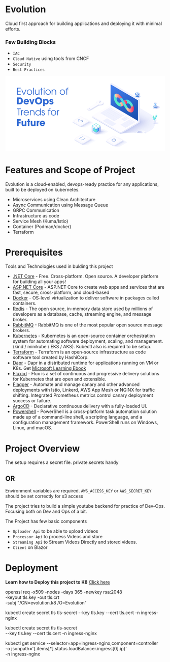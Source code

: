 # Evolution
Cloud first approach for building applications and deploying it with minimal efforts.

### Few Building Blocks
- `IAC`
- `Cloud Native` using tools from CNCF
- `Security`
- `Best Practices`

![alt text](https://github.com/cloud-first-approach/Evolution.infra/blob/main/docs/images/frontpage.png)


# Features and Scope of Project

Evolution is a cloud-enabled, devops-ready practice for any applications, built to be deployed on kubernetes.

- Microservices using Clean Architecture
- Async Communication using Message Queue
- GRPC Communication
- Infrastructure as code
- Service Mesh (Kuma/Istio)
- Container (Podman/docker)
- Terraform

# Prerequisites

Tools and Technologies used in bulding this project

- [.NET Core](https://dotnet.microsoft.com/) - Free. Cross-platform. Open source.
A developer platform for building all your apps!
- [ASP.NET Core](https://docs.microsoft.com/en-us/aspnet/core/?view=aspnetcore-6.0) - ASP.NET Core to create web apps and services that are fast, secure, cross-platform, and cloud-based
- [Docker](https://www.docker.com/) - OS-level virtualization to deliver software in packages called containers.
- [Redis](https://redis.io/) - The open source, in-memory data store used by millions of developers as a database, cache, streaming engine, and message broker.
- [RabbitMQ](https://www.rabbitmq.com/) - RabbitMQ is one of the most popular open source message brokers.
- [Kubernetes](https://kubernetes.io/) - Kubernetes is an open-source container orchestration system for automating software deployment, scaling, and management. (kind / minikube / EKS / AKS). Kubectl also is required to be setup.
- [Terraform](https://www.terraform.io/) - Terraform is an open-source infrastructure as code software tool created by HashiCorp.
- [Dapr](https://www.terraform.io/) - Dapr in a distributed runtime for applications running on VM or K8s. Get [Microsoft Learning Ebook](https://learn.microsoft.com/en-us/dotnet/architecture/dapr-for-net-developers/)
- [Fluxcd](https://fluxcd.io/) - Flux is a set of continuous and progressive delivery solutions for Kubernetes that are open and extensible. 
- [Flagger](https://www.weave.works/oss/flagger/) - Automate and manage canary and other advanced deployments with Istio, Linkerd, AWS App Mesh or NGINX for traffic shifting. Integrated Prometheus metrics control canary deployment success or failure.
- [ArgoCD](https://argoproj.github.io/cd/) - Declarative continuous delivery with a fully-loaded UI. 
- [Powershell](https://learn.microsoft.com/en-us/powershell/) - PowerShell is a cross-platform task automation solution made up of a command-line shell, a scripting language, and a configuration management framework. PowerShell runs on Windows, Linux, and macOS.
# Project Overview

The setup requires a secret file. private.secrets handy
## OR
Environment variables are required. `AWS_ACCESS_KEY` or `AWS_SECRET_KEY` should be set correctly for s3 access

The project tries to build a simple youtube backend for practice of Dev-Ops. Focusing both on Dev and Ops of a bit.


The Project has few basic components

- `Uploader Api` to be able to upload videos
- `Processor Api` to process Videos and store
- `Streaming Api` to Stream Videos Directly and stored videos.
- `Client` on Blazor


# Deployment

**Learn how to Deploy this project to K8** [Click here](https://github.com/cloud-first-approach/Evolution.infra/blob/main/Deploy/readme.md) 



openssl req -x509 -nodes -days 365 -newkey rsa:2048 \
    -keyout tls.key -out tls.crt \
    -subj "/CN=evolution.k8 /O=Evolution"

kubectl create secret tls tls-secret --key tls.key --cert tls.cert -n ingress-nginx

kubectl create secret tls tls-secret \
    --key tls.key --cert tls.cert -n ingress-nginx

kubectl get service --selector=app=ingress-nginx,component=controller \
    -o jsonpath='{.items[*].status.loadBalancer.ingress[0].ip}' \
    -n ingress-nginx